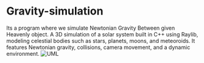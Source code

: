 # Gravity-simulation

Its a program where we simulate Newtonian Gravity Between given Heavenly object.
A 3D simulation of a solar system built in C++ using Raylib, modeling celestial bodies such as stars, planets, moons, and meteoroids. It features Newtonian gravity, collisions, camera movement, and a dynamic environment.
![UML](UML_OOP_Proj.draw.io.png)

